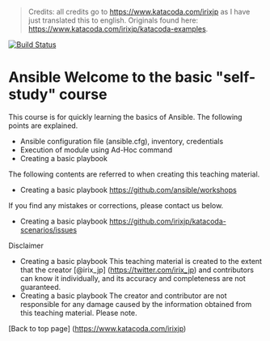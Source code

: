 >Credits: all credits go to https://www.katacoda.com/irixjp as I have just translated this to english. Originals found here: https://www.katacoda.com/irixjp/katacoda-examples.

[![Build Status](https://travis-ci.org/irixjp/katacoda-scenarios.svg?branch=master)](https://travis-ci.org/irixjp/katacoda-scenarios)

# Ansible Welcome to the basic "self-study" course

This course is for quickly learning the basics of Ansible. The following points are explained.

* Ansible configuration file (ansible.cfg), inventory, credentials
* Execution of module using Ad-Hoc command
* Creating a basic playbook

The following contents are referred to when creating this teaching material.
* Creating a basic playbook https://github.com/ansible/workshops

If you find any mistakes or corrections, please contact us below.
* Creating a basic playbook https://github.com/irixjp/katacoda-scenarios/issues

Disclaimer
* Creating a basic playbook
This teaching material is created to the extent that the creator [@irix_jp] (https://twitter.com/irix_jp) and contributors can know it individually, and its accuracy and completeness are not guaranteed.
* Creating a basic playbook
The creator and contributor are not responsible for any damage caused by the information obtained from this teaching material. Please note.

[Back to top page] (https://www.katacoda.com/irixjp)
